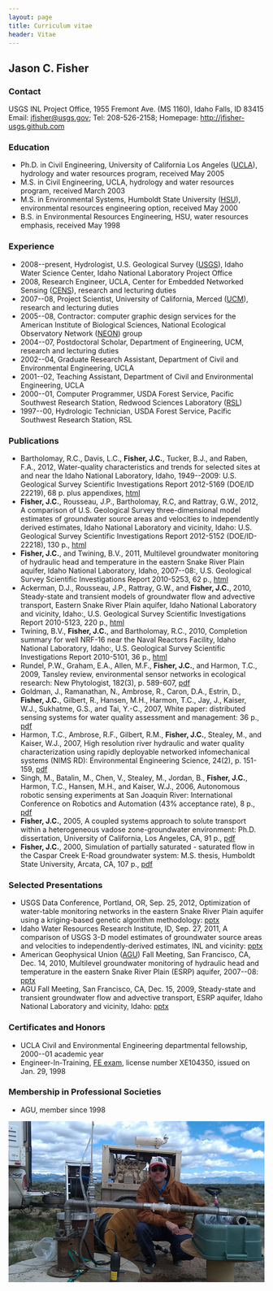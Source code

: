```yaml
---
layout: page
title: Curriculum vitae
header: Vitae
---
```


## Jason C. Fisher

### Contact

USGS INL Project Office,
1955 Fremont Ave. (MS 1160), Idaho Falls, ID 83415  
 Email: jfisher@usgs.gov; Tel: 208-526-2158;
Homepage: <http://jfisher-usgs.github.com>

### Education
	
- Ph.D. in Civil Engineering, 
  University of California Los Angeles ([UCLA](http://www.cee.ucla.edu/)), 
  hydrology and water resources program, received May 2005
- M.S. in Civil Engineering, UCLA, hydrology and water 
  resources program, received March 2003
- M.S. in Environmental Systems, Humboldt State University 
  ([HSU](http://www.humboldt.edu/engineering/)), environmental resources 
  engineering option, received May 2000
- B.S. in Environmental Resources Engineering, HSU, 
  water resources emphasis, received May 1998

### Experience

- 2008--present, Hydrologist, U.S. Geological Survey 
  ([USGS](http://id.water.usgs.gov/projects/INL/)), 
  Idaho Water Science Center, Idaho National Laboratory Project Office
- 2008, Research Engineer, UCLA, Center for Embedded Networked Sensing 
  ([CENS](http://research.cens.ucla.edu/)), research and lecturing duties
- 2007--08, Project Scientist, University of California, Merced 
  ([UCM](https://eng.ucmerced.edu/soe/)), research and lecturing duties
- 2005--08, Contractor: computer graphic design services for the American 
  Institute of Biological Sciences, National Ecological Observatory Network 
  ([NEON](http://www.neoninc.org/)) group
- 2004--07, Postdoctoral Scholar, Department of Engineering, UCM, research 
  and lecturing duties
- 2002--04, Graduate Research Assistant, Department of Civil and 
  Environmental Engineering, UCLA
- 2001--02, Teaching Assistant, Department of Civil and Environmental 
  Engineering, UCLA
- 2000--01, Computer Programmer, USDA Forest Service, Pacific Southwest 
  Research Station, Redwood Sciences Laboratory 
  ([RSL](http://www.fs.fed.us/psw/))
- 1997--00, Hydrologic Technician, USDA Forest Service, Pacific Southwest 
  Research Station, RSL

### Publications

- Bartholomay, R.C., Davis, L.C., **Fisher, J.C.**, Tucker, B.J., and 
  Raben, F.A., 2012, Water-quality characteristics and trends for selected 
  sites at and near the Idaho National Laboratory, Idaho, 1949--2009: 
  U.S. Geological Survey Scientific Investigations Report 2012-5169 
  (DOE/ID 22219), 68 p. plus appendixes, 
  [html](http://pubs.usgs.gov/sir/2012/5169/)
- **Fisher, J.C.**, Rousseau, J.P., Bartholomay, R.C, and Rattray, G.W., 2012, 
  A comparison of U.S. Geological Survey three-dimensional model estimates of 
  groundwater source areas and velocities to independently derived estimates, 
  Idaho National Laboratory and vicinity, Idaho: U.S. Geological Survey 
  Scientific Investigations Report 2012-5152 (DOE/ID-22218), 130 p.,
  [html](http://pubs.usgs.gov/sir/2012/5152/)
- **Fisher, J.C.**, and Twining, B.V., 2011, Multilevel groundwater monitoring of 
  hydraulic head and temperature in the eastern Snake River Plain aquifer, 
  Idaho National Laboratory, Idaho, 2007--08:, U.S. Geological Survey 
  Scientific Investigations Report 2010-5253, 62 p.,
  [html](http://pubs.usgs.gov/sir/2010/5253/)
- Ackerman, D.J., Rousseau, J.P., Rattray, G.W., and **Fisher, J.C.**, 2010, 
  Steady-state and transient models of groundwater flow and advective 
  transport, Eastern Snake River Plain aquifer, Idaho National Laboratory and 
  vicinity, Idaho:, U.S. Geological Survey Scientific Investigations Report 
  2010-5123, 220 p., [html](http://pubs.usgs.gov/sir/2010/5123/)
- Twining, B.V., **Fisher, J.C.**, and Bartholomay, R.C., 2010, Completion summary 
  for well NRF-16 near the Naval Reactors Facility, Idaho National Laboratory, 
  Idaho:, U.S. Geological Survey Scientific Investigations Report 2010-5101, 
  36 p., [html](http://pubs.usgs.gov/sir/2010/5101/)
- Rundel, P.W., Graham, E.A., Allen, M.F., **Fisher, J.C.**, and Harmon, T.C., 2009, 
  Tansley review, environmental sensor networks in ecological research: 
  New Phytologist, 182(3), p. 589-607, 
  [pdf](/docs/New_Phytologist_Tansley_review_Rundel_et_al.pdf)
- Goldman, J., Ramanathan, N., Ambrose, R., Caron, D.A., Estrin, D., **Fisher, J.C.**, 
  Gilbert, R., Hansen, M.H., Harmon, T.C., Jay, J., Kaiser, W.J., Sukhatme, G.S., and 
  Tai, Y.-C., 2007, White paper: distributed sensing systems for water quality 
  assessment and management: 36 p.,
  [pdf](/docs/White_Paper_Sensing_Goldman_et_al.pdf)
- Harmon, T.C., Ambrose, R.F., Gilbert, R.M., **Fisher, J.C.**, Stealey, M., and 
  Kaiser, W.J., 2007, High resolution river hydraulic and water quality 
  characterization using rapidly deployable networked infomechanical systems 
  (NIMS RD): Environmental Engineering Science, 24(2), p. 151-159,
  [pdf](/docs/NIMS_RD_Harmon_et_al.pdf)
- Singh, M., Batalin, M., Chen, V., Stealey, M., Jordan, B., **Fisher, J.C.**, 
  Harmon, T.C., Hansen, M.H., and Kaiser, W.J., 2006, Autonomous robotic sensing 
  experiments at San Joaquin River: International Conference on Robotics and 
  Automation (43% acceptance rate), 8 p.,
  [pdf](/docs/Robotic_Sensing_Singh_et_al.pdf)
- **Fisher, J.C.**, 2005, A coupled systems approach to solute transport within a 
  heterogeneous vadose zone-groundwater environment: Ph.D. dissertation, 
  University of California, Los Angeles, CA, 91 p.,
  [pdf](/docs/PhD_Dissertation_Fisher.pdf)
- **Fisher, J.C.**, 2000, Simulation of partially saturated - saturated flow in 
  the Caspar Creek E-Road groundwater system: M.S. thesis, Humboldt State 
  University, Arcata, CA, 107 p., [pdf](/docs/MS_Thesis_Fisher.pdf)

### Selected Presentations

- USGS Data Conference, Portland, OR, Sep. 25, 2012, Optimization of 
  water-table monitoring networks in the eastern Snake River Plain aquifer 
  using a kriging-based genetic algorithm methodology: 
  [pptx](/docs/DataConf_2012.pptx)
- Idaho Water Resources Research Institute, ID, Sep. 27, 2011, A comparison 
  of USGS 3-D model estimates of groundwater source areas and velocities to 
  independently-derived estimates, INL and vicinity: [pptx](/docs/UI_2011.pptx)
- American Geophysical Union ([AGU](http://www.agu.org/)) 
  Fall Meeting, San Francisco, CA, Dec. 14, 2010, 
  Multilevel groundwater monitoring of hydraulic head and temperature in the 
  eastern Snake River Plain (ESRP) aquifer, 2007--08: 
  [pptx](/docs/AGU_Fall_2010.pptx)
- AGU Fall Meeting, San Francisco, CA, Dec. 15, 2009, Steady-state and transient 
  groundwater flow and advective transport, ESRP aquifer, 
  Idaho National Laboratory and vicinity, Idaho: [pptx](/docs/AGU_Fall_2009.pptx)

### Certificates and Honors

- UCLA Civil and Environmental Engineering departmental fellowship, 
  2000--01 academic year
- Engineer-In-Training, [FE exam](http://www.ncees.org/Exams/FE_exam.php), 
  license number XE104350, issued on Jan. 29, 1998

### Membership in Professional Societies

- AGU, member since 1998

![center](/figs/cv.jpg) 
